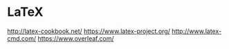 # LaTeX

http://latex-cookbook.net/
https://www.latex-project.org/
http://www.latex-cmd.com/
https://www.overleaf.com/
